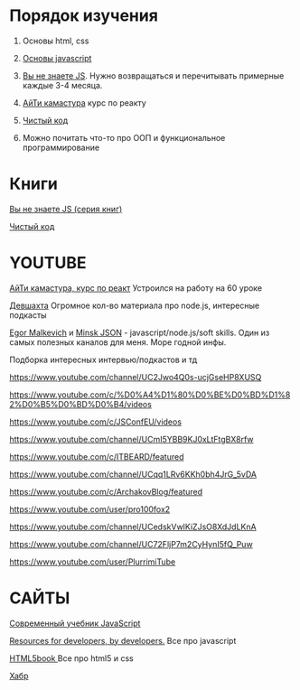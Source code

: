 
# Порядок изучения

1. Основы html, css

2. [Основы javascript](https://learn.javascript.ru/ "Основы javascript")

3. [Вы не знаете JS](https://github.com/azat-io/you-dont-know-js-ru "Вы не знаете JS").  Нужно возвращаться и перечитывать примерные каждые 3-4 месяца.

4. [АйТи камастура](https://www.youtube.com/watch?v=gb7gMluAeao&list=PLcvhF2Wqh7DNVy1OCUpG3i5lyxyBWhGZ8&ab_channel=IT-KAMASUTRA "АйТи камастура") курс по реакту

5. [Чистый код](https://www.ozon.ru/product/chistyy-kod-sozdanie-analiz-i-refaktoring-biblioteka-programmista-martin-r-211433291/?gclid=CjwKCAjwiY6MBhBqEiwARFSCPggkhA60KmBiT1uph8nSpLED3t4yeMJUyg6EG95W59m_zz12OuGlshoCJtMQAvD_BwE&hs=1&sh=Y6Xtp4W-&utm_campaign=RF_Product_Shopping_Books_super&utm_medium=cpc&utm_source=google "Чистый код")

6. Можно почитать что-то про ООП и функциональное программирование


# Книги

 [Вы не знаете JS (серия книг)]( https://github.com/azat-io/you-dont-know-js-ru)

[Чистый код](https://www.ozon.ru/product/chistyy-kod-sozdanie-analiz-i-refaktoring-biblioteka-programmista-martin-r-211433291/?gclid=CjwKCAjwiY6MBhBqEiwARFSCPggkhA60KmBiT1uph8nSpLED3t4yeMJUyg6EG95W59m_zz12OuGlshoCJtMQAvD_BwE&hs=1&sh=Y6Xtp4W-&utm_campaign=RF_Product_Shopping_Books_super&utm_medium=cpc&utm_source=google "Чистый код")

# YOUTUBE

[АйТи камастура, курс по реакт](https://www.youtube.com/watch?v=gb7gMluAeao&list=PLcvhF2Wqh7DNVy1OCUpG3i5lyxyBWhGZ8&ab_channel=IT-KAMASUTRA "АйТи камастура, курс по реакт")
Устроился на работу на 60 уроке

[Девшахта](https://www.youtube.com/c/devschacht "Девшахта") Огромное кол-во материала про node.js, интересные подкасты


[Egor Malkevich](https://www.youtube.com/channel/UCOoZWIvTu-onaFbm0YUyY0A "Egor Malkevich") и [Minsk JSON](https://www.youtube.com/channel/UCu5rhLxjbCD2qP9lJu9ygdA "Minsk JSON") - javascript/node.js/soft skills. Один из самых полезных каналов для меня. Море годной инфы.

Подборка интересных интервью/подкастов и тд

https://www.youtube.com/channel/UC2Jwo4Q0s-ucjGseHP8XUSQ 

https://www.youtube.com/c/%D0%A4%D1%80%D0%BE%D0%BD%D1%82%D0%B5%D0%BD%D0%B4/videos 

https://www.youtube.com/c/JSConfEU/videos 

https://www.youtube.com/channel/UCmI5YBB9KJ0xLtFtgBX8rfw

https://www.youtube.com/c/ITBEARD/featured

https://www.youtube.com/channel/UCqq1LRv6KKh0bh4JrG_5vDA

https://www.youtube.com/c/ArchakovBlog/featured

https://www.youtube.com/user/pro100fox2

https://www.youtube.com/channel/UCedskVwIKiZJsO8XdJdLKnA

https://www.youtube.com/channel/UC72FljP7m2CyHynI5fQ_Puw

https://www.youtube.com/user/PlurrimiTube


# САЙТЫ

[Современный учебник JavaScript ](https://learn.javascript.ru/ "Современный учебник JavaScript ")

[Resources for developers, by developers.](https://developer.mozilla.org/ru/docs/Web/JavaScript "Resources for developers, by developers.") Все про javascript

[HTML5book ](https://html5book.ru/html-html5/ "HTML5book ") Все про html5 и css

[Хабр](https://habr.com/ru/all/ "Хабр")

